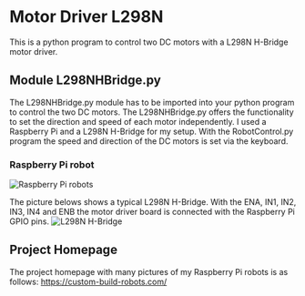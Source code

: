 # Motor Driver L298N
This is a python program to control two DC motors with a L298N H-Bridge motor driver.
## Module L298NHBridge.py
The L298NHBridge.py module has to be imported into your python program to control the two DC motors. The L298NHBridge.py offers the functionality to set the direction and speed of each motor independently. I used a Raspberry Pi and a L298N H-Bridge for my setup. With the RobotControl.py program the speed and direction of the DC motors is set via the keyboard.
### Raspberry Pi robot
![Raspberry Pi robots](https://custom-build-robots.com/wp-content/uploads/2016/04/Robot-with-Mecanum-Wheels-1-768x576.jpg)

The picture belows shows a typical L298N H-Bridge. With the ENA, IN1, IN2, IN3, IN4 and ENB the motor driver board is connected with the Raspberry Pi GPIO pins.
![L298N H-Bridge](https://custom-build-robots.com/wp-content/uploads/2015/12/motor_controller_led-768x825.jpg)

## Project Homepage
The project homepage with many pictures of my Raspberry Pi robots is as follows:
https://custom-build-robots.com/

